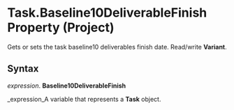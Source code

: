 
# Task.Baseline10DeliverableFinish Property (Project)

Gets or sets the task baseline10 deliverables finish date. Read/write  **Variant**.


## Syntax

 _expression_. **Baseline10DeliverableFinish**

 _expression_A variable that represents a  **Task** object.

